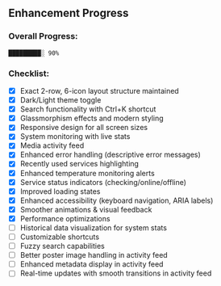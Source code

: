 ## Enhancement Progress

### Overall Progress:  
`█████████░ 90%`

### Checklist:
- [x] Exact 2-row, 6-icon layout structure maintained
- [x] Dark/Light theme toggle
- [x] Search functionality with Ctrl+K shortcut
- [x] Glassmorphism effects and modern styling
- [x] Responsive design for all screen sizes
- [x] System monitoring with live stats
- [x] Media activity feed
- [x] Enhanced error handling (descriptive error messages)
- [x] Recently used services highlighting
- [x] Enhanced temperature monitoring alerts
- [x] Service status indicators (checking/online/offline)
- [x] Improved loading states
- [x] Enhanced accessibility (keyboard navigation, ARIA labels)
- [x] Smoother animations & visual feedback
- [x] Performance optimizations
- [ ] Historical data visualization for system stats
- [ ] Customizable shortcuts
- [ ] Fuzzy search capabilities
- [ ] Better poster image handling in activity feed
- [ ] Enhanced metadata display in activity feed
- [ ] Real-time updates with smooth transitions in activity feed